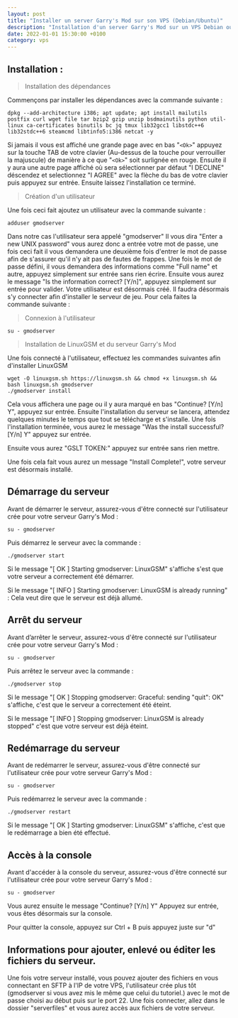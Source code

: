 ```yaml
---
layout: post
title: "Installer un server Garry's Mod sur son VPS (Debian/Ubuntu)"
description: "Installation d'un server Garry's Mod sur un VPS Debian ou Ubuntu avec LinuxGSM"
date: 2022-01-01 15:30:00 +0100
category: vps
---
```


## Installation :

> Installation des dépendances

Commençons par installer les dépendances avec la commande suivante :

    dpkg --add-architecture i386; apt update; apt install mailutils postfix curl wget file tar bzip2 gzip unzip bsdmainutils python util-linux ca-certificates binutils bc jq tmux lib32gcc1 libstdc++6 lib32stdc++6 steamcmd libtinfo5:i386 netcat -y
Si jamais il vous est affiché une grande page avec en bas "`<Ok>`" appuyez sur la touche TAB de votre clavier (Au-dessus de la touche pour verrouiller la majuscule) de manière à ce que "`<Ok>`" soit surlignée en rouge. Ensuite il y aura une autre page affiché où sera sélectionner par défaut "I DECLINE" déscendez et selectionnez "I AGREE" avec la flèche du bas de votre clavier puis appuyez sur entrée. Ensuite laissez l'installation ce terminé.

> Création d'un utilisateur

Une fois ceci fait ajoutez un utilisateur avec la commande suivante :

    adduser gmodserver
  Dans notre cas l'utilisateur sera appelé "gmodserver" 
  Il vous dira "Enter a new UNIX password" vous aurez donc a entrée votre mot de passe, une fois ceci fait il vous demandera une deuxième fois d'entrer le mot de passe afin de s'assurer qu'il n'y ait pas de fautes de frappes.
Une fois le mot de passe défini, il vous demandera des informations comme "Full name" et autre, appuyez simplement sur entrée sans rien écrire.
Ensuite vous aurez le message "Is the information correct? [Y/n]", appuyez simplement sur entrée pour valider. Votre utilisateur est désormais créé.
Il faudra désormais s'y connecter afin d'installer le serveur de jeu. Pour cela faites la commande suivante :

> Connexion à l'utilisateur

    su - gmodserver
 

> Installation de LinuxGSM et du serveur Garry's Mod

Une fois connecté à l'utilisateur, effectuez les commandes suivantes afin d'installer LinuxGSM

    wget -O linuxgsm.sh https://linuxgsm.sh && chmod +x linuxgsm.sh && bash linuxgsm.sh gmodserver
    ./gmodserver install
Cela vous affichera une page ou il y aura marqué en bas "Continue? [Y/n] Y", appuyez sur entrée.
Ensuite l'installation du serveur se lancera, attendez quelques minutes le temps que tout se télécharge et s'installe.
Une fois l'installation terminée, vous aurez le message "Was the install successful? [Y/n] Y" appuyez sur entrée.

Ensuite vous aurez "GSLT TOKEN:" appuyez sur entrée sans rien mettre.

Une fois cela fait vous aurez un message "Install Complete!", votre serveur est désormais installé.
## Démarrage du serveur
Avant de démarrer le serveur, assurez-vous d'être connecté sur l'utilisateur crée pour votre serveur Garry's Mod :

    su - gmodserver
Puis démarrez le serveur avec la commande :

    ./gmodserver start
Si le message "[  OK  ] Starting gmodserver: LinuxGSM" s'affiche s'est que votre serveur a correctement été démarrer.

Si le message "[ INFO ] Starting gmodserver: LinuxGSM is already running" : Cela veut dire que le serveur est déjà allumé.

## Arrêt du serveur
Avant d’arrêter le serveur, assurez-vous d'être connecté sur l'utilisateur crée pour votre serveur Garry's Mod :

    su - gmodserver
Puis arrêtez le serveur avec la commande :

    ./gmodserver stop
Si le message "[  OK  ] Stopping gmodserver: Graceful: sending "quit": OK" s'affiche, c'est que le serveur a correctement été éteint.

Si le message "[ INFO ] Stopping gmodserver: LinuxGSM is already stopped" c'est que votre serveur est déjà éteint.
## Redémarrage du serveur
Avant de redémarrer le serveur, assurez-vous d'être connecté sur l'utilisateur crée pour votre serveur Garry's Mod :

    su - gmodserver
Puis redémarrez le serveur avec la commande :

    ./gmodserver restart
   
 Si le message "[  OK  ] Starting gmodserver: LinuxGSM" s'affiche, c'est que le redémarrage a bien été effectué.
## Accès à la console
Avant d'accéder à la console du serveur, assurez-vous d'être connecté sur l'utilisateur crée pour votre serveur Garry's Mod :

    su - gmodserver

Vous aurez ensuite le message "Continue? [Y/n] Y"
Appuyez sur entrée, vous êtes désormais sur la console.

Pour quitter la console, appuyez sur Ctrl + B puis appuyez juste sur "d"
## Informations pour ajouter, enlevé ou éditer les fichiers du serveur.

Une fois votre serveur installé, vous pouvez ajouter des fichiers en vous connectant en SFTP à l'IP de votre VPS, l'utilisateur crée plus tôt (gmodserver si vous avez mis le même que celui du tutoriel.) avec le mot de passe choisi au début puis sur le port 22. Une fois connecter, allez dans le dossier "serverfiles" et vous aurez accès aux fichiers de votre serveur.
